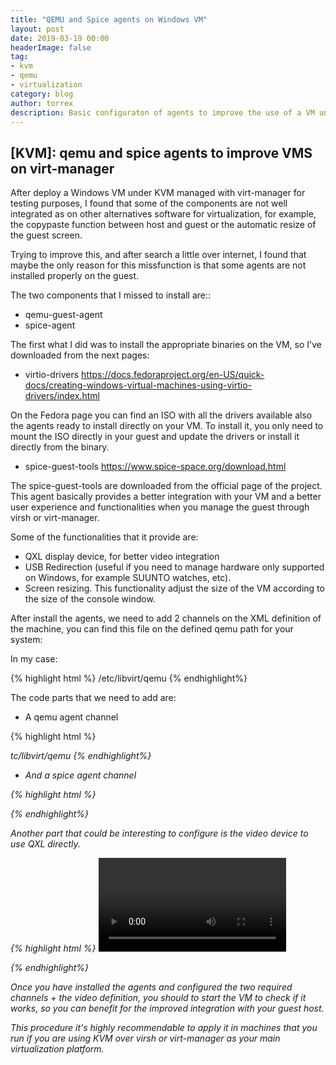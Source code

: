 ```yaml
---
title: "QEMU and Spice agents on Windows VM"
layout: post
date: 2019-03-19 00:00
headerImage: false
tag:
- kvm
- qemu
- virtualization
category: blog
author: torrex
description: Basic configuraton of agents to improve the use of a VM under KVM
---
```


## [KVM]: qemu and spice agents to improve VMS on virt-manager

After deploy a Windows VM under KVM managed with virt-manager for testing purposes, I found that some of the components are not well integrated as on other alternatives software for virtualization, for example, the copypaste function between host and guest or the automatic resize of the guest screen.

Trying to improve this, and after search a little over internet, I found that maybe the only reason for this missfunction is that some agents are not installed properly on the guest.

The two components that I missed to install are::

* qemu-guest-agent
* spice-agent

The first what I did was to install the appropriate binaries on the VM, so I've downloaded from the next pages:

* virtio-drivers <https://docs.fedoraproject.org/en-US/quick-docs/creating-windows-virtual-machines-using-virtio-drivers/index.html>

On the Fedora page you can find an ISO with all the drivers available also the agents ready to install directly on your VM. To install it, you only need to mount the ISO directly in your guest and update the drivers or install it directly from the binary.

* spice-guest-tools <https://www.spice-space.org/download.html>

The spice-guest-tools are downloaded from the official page of the project. This agent basically provides a better integration with your VM and a better user experience and functionalities when you manage the guest through virsh or virt-manager.

Some of the functionalities that it provide are:

* QXL display device, for better video integration
* USB Redirection (useful if you need to manage hardware only supported on Windows, for example SUUNTO watches, etc).
* Screen resizing. This functionality adjust the size of the VM according to the size of the console window.

After install the agents, we need to add 2 channels on the XML definition of the machine, you can find this file on the defined qemu path for your system:

In my case:

{% highlight html %}
/etc/libvirt/qemu
{% endhighlight%}

The code parts that we need to add are:

* A qemu agent channel

{% highlight html %}
<channel type='unix'>
    <target type='virtio' name='org.qemu.guest_agent.0'/>
    <address type='virtio-serial' controller='0' bus='0' port='1'/>
</channel>tc/libvirt/qemu
{% endhighlight%}

* And a spice agent channel

{% highlight html %}
<channel type='spicevmc'>
    <target type='virtio' name='com.redhat.spice.0'/>
    <address type='virtio-serial' controller='0' bus='0' port='2'/>
</channel>
{% endhighlight%}

Another part that could be interesting to configure is the video device to use QXL directly.

{% highlight html %}
<video>
    <model type='qxl' ram='65536' vram='65536' vgamem='16384' heads='1' primary='yes'/>
    <address type='pci' domain='0x0000' bus='0x00' slot='0x01' function='0x0'/>
</video>
{% endhighlight%}

Once you have installed the agents and configured the two required channels + the video definition, you should to start the VM to check if it works, so you can benefit for the improved integration with your guest host.

This procedure it's highly recommendable to apply it in machines that you run if you are using KVM over virsh or virt-manager as your main virtualization platform.
